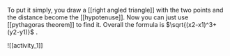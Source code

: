 To put it simply, you draw a [[right angled triangle]] with the two points and the distance become the [[hypotenuse]]. Now you can just use [[pythagoras theorem]] to find it.
Overall the formula is $\sqrt{(x2-x1)^3+(y2-y1)}$ .

![[activity_1]]